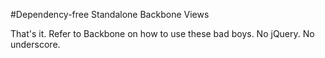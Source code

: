 #Dependency-free Standalone Backbone Views

That's it. Refer to Backbone on how to use these bad boys. No jQuery. No underscore.